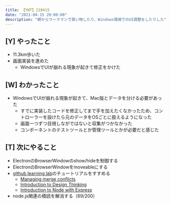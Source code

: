 ```yaml
---
title: 【YWT】210415
date: "2021-04-15 20:00:00"
description: "朝からワークマンで買い物したり、Windows環境でのUI調整をしたりした"
---
```


## [Y] やったこと

- 11.3km歩いた
- 画面実装を進めた
  - WindowsでUIが崩れる現象が起きて修正をかけた

## [W] わかったこと

- WindowsでUIが崩れる現象が起きて、Mac版とデータを分ける必要があった
  - すでに実装したコードを修正してまで手を加えたくなかったため、コントローラーを設けたら元のデータをOSごとに扱えるようになった
  - 画面一つずつ目視しながではないと収集がつかなかった
  - コンポーネントのテストツールとか管理ツールとかが必要だと感じた

## [T] 次にやること

- ElectronのBrowserWindowのshow/hideを制御する
- ElectronのBrowserWindowをmoveableにする
- [github learning lab](https://lab.github.com/githubtraining)のチュートリアルをすすめる
  - [Managing merge conflicts](https://lab.github.com/githubtraining/managing-merge-conflicts)
  - [Introduction to Design Thinking](https://lab.github.com/githubtraining/introduction-to-design-thinking)
  - [Introduction to Node with Express](https://lab.github.com/everydeveloper/introduction-to-node-with-express)
- node.js関連の積読を解消する（69/200）

<!-- https://twitter.com/camomile_cafe/status/1382659446170525700?s=20 -->
